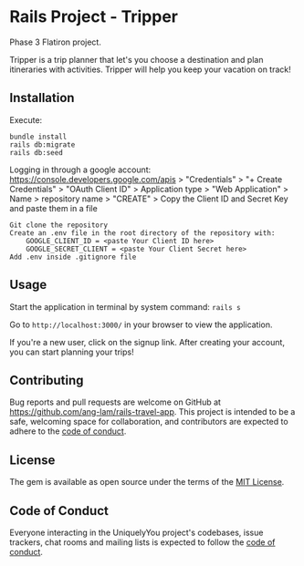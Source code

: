 # Rails Project - Tripper

Phase 3 Flatiron project.


Tripper is a trip planner that let's you choose a destination and plan itineraries with activities. Tripper will help you keep your vacation on track!


## Installation

Execute:

    bundle install
    rails db:migrate
    rails db:seed


Logging in through a google account:
    https://console.developers.google.com/apis
    > "Credentials"
    > "+ Create Credentials" 
    > "OAuth Client ID"
    > Application type > "Web Application"
    > Name > repository name
    > "CREATE"
    > Copy the Client ID and Secret Key and paste them in a file

    Git clone the repository
    Create an .env file in the root directory of the repository with:
        GOOGLE_CLIENT_ID = <paste Your Client ID here>
        GOOGLE_SECRET_CLIENT = <paste Your Client Secret here>
    Add .env inside .gitignore file


## Usage

Start the application in terminal by system command: `rails s`

Go to `http://localhost:3000/` in your browser to view the application.

If you're a new user, click on the signup link. After creating your account, you can start planning your trips!

## Contributing

Bug reports and pull requests are welcome on GitHub at https://github.com/ang-lam/rails-travel-app. This project is intended to be a safe, welcoming space for collaboration, and contributors are expected to adhere to the [code of conduct](https://github.com/ang-lam/rails-travel-app/blob/master/CODE_OF_CONDUCT.md).

## License

The gem is available as open source under the terms of the [MIT License](https://opensource.org/licenses/MIT).

## Code of Conduct

Everyone interacting in the UniquelyYou project's codebases, issue trackers, chat rooms and mailing lists is expected to follow the [code of conduct](https://github.com/ang-lam/rails-travel-app/blob/master/CODE_OF_CONDUCT.md).